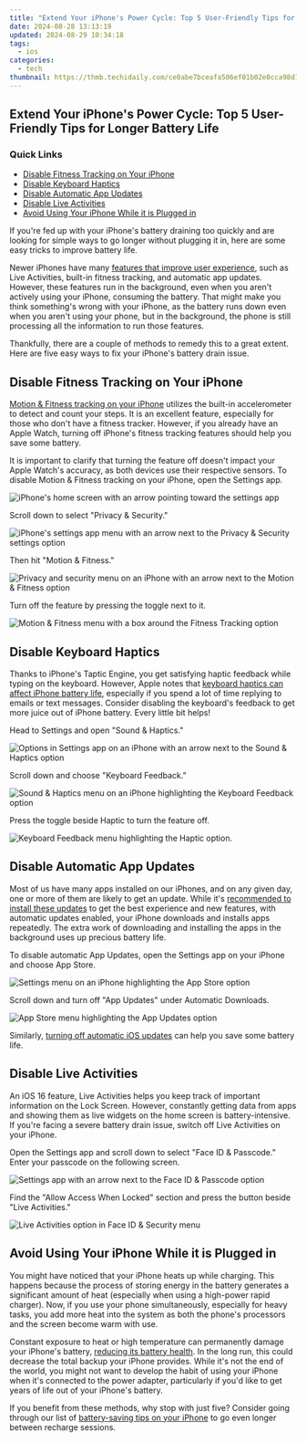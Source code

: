 ```yaml
---
title: "Extend Your iPhone's Power Cycle: Top 5 User-Friendly Tips for Longer Battery Life"
date: 2024-08-28 13:13:19
updated: 2024-08-29 10:34:18
tags:
  - ios
categories:
  - tech
thumbnail: https://thmb.techidaily.com/ce0abe7bceafa506ef01b02e0cca98d1b8784a39806b1bd354e228c0f30acb54.jpg
---
```


## Extend Your iPhone's Power Cycle: Top 5 User-Friendly Tips for Longer Battery Life

### Quick Links

* [Disable Fitness Tracking on Your iPhone](https://article-posts.techidaily.com/acid-pro-replacements-a-deep-dive-into-graphics-softwares-for-2024/)
* [Disable Keyboard Haptics](https://fox-info.techidaily.com/2024-approved-the-apex-of-high-res-viewing-best-4k-screens-on-macs/)
* [Disable Automatic App Updates](https://win-able.techidaily.com/football-manager-2021-pc-stability-issues-resolved-permanent-fix-guides/)
* [Disable Live Activities](https://android-location.techidaily.com/in-2024-10-fake-gps-location-apps-on-android-of-your-xiaomi-redmi-note-13-5g-drfone-by-drfone-virtual/)
* [Avoid Using Your iPhone While it is Plugged in](https://extra-support.techidaily.com/2024-approved-selecting-high-quality-cameradrones/)

 If you're fed up with your iPhone's battery draining too quickly and are looking for simple ways to go longer without plugging it in, here are some easy tricks to improve battery life.

 Newer iPhones have many [features that improve user experience](https://facebook-video-footage.techidaily.com/2024-approved-youtubes-top-12-choices-in-gamers-introductory-videos-freepaid/), such as Live Activities, built-in fitness tracking, and automatic app updates. However, these features run in the background, even when you aren't actively using your iPhone, consuming the battery. That might make you think something's wrong with your iPhone, as the battery runs down even when you aren't using your phone, but in the background, the phone is still processing all the information to run those features.

 Thankfully, there are a couple of methods to remedy this to a great extent. Here are five easy ways to fix your iPhone's battery drain issue.

##  Disable Fitness Tracking on Your iPhone

[Motion & Fitness tracking on your iPhone](https://unlock-android.techidaily.com/how-to-remove-or-bypass-knox-enrollment-service-on-honor-magic-v2-by-drfone-android/) utilizes the built-in accelerometer to detect and count your steps. It is an excellent feature, especially for those who don't have a fitness tracker. However, if you already have an Apple Watch, turning off iPhone's fitness tracking features should help you save some battery.

 It is important to clarify that turning the feature off doesn't impact your Apple Watch's accuracy, as both devices use their respective sensors. To disable Motion & Fitness tracking on your iPhone, open the Settings app.

![iPhone's home screen with an arrow pointing toward the settings app](https://static1.howtogeekimages.com/wordpress/wp-content/uploads/2023/08/1-6.png) 

 Scroll down to select "Privacy & Security."

![iPhone's settings app menu with an arrow next to the Privacy & Security settings option](https://static1.howtogeekimages.com/wordpress/wp-content/uploads/2023/08/2-6.png) 

 Then hit "Motion & Fitness."

![Privacy and security menu on an iPhone with an arrow next to the Motion & Fitness option](https://static1.howtogeekimages.com/wordpress/wp-content/uploads/2023/08/3-5.png) 

 Turn off the feature by pressing the toggle next to it.

![Motion & Fitness menu with a box around the Fitness Tracking option](https://static1.howtogeekimages.com/wordpress/wp-content/uploads/2023/08/4-3.png) 

##  Disable Keyboard Haptics

 Thanks to iPhone's Taptic Engine, you get satisfying haptic feedback while typing on the keyboard. However, Apple notes that [keyboard haptics can affect iPhone battery life](https://support.apple.com/en-us/HT213404), especially if you spend a lot of time replying to emails or text messages. Consider disabling the keyboard's feedback to get more juice out of iPhone battery. Every little bit helps!

 Head to Settings and open "Sound & Haptics."

![Options in Settings app on an iPhone with an arrow next to the Sound & Haptics option](https://static1.howtogeekimages.com/wordpress/wp-content/uploads/2023/08/1-7.png) 

 Scroll down and choose "Keyboard Feedback."

![Sound & Haptics menu on an iPhone highlighting the Keyboard Feedback option](https://static1.howtogeekimages.com/wordpress/wp-content/uploads/2023/08/2-1-1.png) 

 Press the toggle beside Haptic to turn the feature off.

![Keyboard Feedback menu highlighting the Haptic option.](https://static1.howtogeekimages.com/wordpress/wp-content/uploads/2023/08/3-6.png) 

##  Disable Automatic App Updates

 Most of us have many apps installed on our iPhones, and on any given day, one or more of them are likely to get an update. While it's [recommended to install these updates](https://sim-unlock.techidaily.com/in-2024-how-to-unlock-sim-cards-of-xiaomi-redmi-note-13-pro-5g-without-puk-codes-by-drfone-android/) to get the best experience and new features, with automatic updates enabled, your iPhone downloads and installs apps repeatedly. The extra work of downloading and installing the apps in the background uses up precious battery life.

 To disable automatic App Updates, open the Settings app on your iPhone and choose App Store.

![Settings menu on an iPhone highlighting the App Store option](https://static1.howtogeekimages.com/wordpress/wp-content/uploads/2023/08/1-8.png) 

 Scroll down and turn off "App Updates" under Automatic Downloads.

![App Store menu highlighting the App Updates option](https://static1.howtogeekimages.com/wordpress/wp-content/uploads/2023/08/2-8.png) 

 Similarly, [turning off automatic iOS updates](https://ai-video-apps.techidaily.com/new-no-cost-split-screen-video-creators-web-based-and-downloadable-options/) can help you save some battery life.

##  Disable Live Activities

 An iOS 16 feature, Live Activities helps you keep track of important information on the Lock Screen. However, constantly getting data from apps and showing them as live widgets on the home screen is battery-intensive. If you're facing a severe battery drain issue, switch off Live Activities on your iPhone.

 Open the Settings app and scroll down to select "Face ID & Passcode." Enter your passcode on the following screen.

![Settings app with an arrow next to the Face ID & Passcode option](https://static1.howtogeekimages.com/wordpress/wp-content/uploads/2023/08/1-10.png) 

 Find the "Allow Access When Locked" section and press the button beside "Live Activities."

![Live Activities option in Face ID & Security menu](https://static1.howtogeekimages.com/wordpress/wp-content/uploads/2023/08/2-9.png) 

##  Avoid Using Your iPhone While it is Plugged in

 You might have noticed that your iPhone heats up while charging. This happens because the process of storing energy in the battery generates a significant amount of heat (especially when using a high-power rapid charger). Now, if you use your phone simultaneously, especially for heavy tasks, you add more heat into the system as both the phone's processors and the screen become warm with use.

 Constant exposure to heat or high temperature can permanently damage your iPhone's battery, [reducing its battery health](https://some-approaches.techidaily.com/the-verdict-on-vllo-performance-for-2024/). In the long run, this could decrease the total backup your iPhone provides. While it's not the end of the world, you might not want to develop the habit of using your iPhone when it's connected to the power adapter, particularly if you'd like to get years of life out of your iPhone's battery.

 If you benefit from these methods, why stop with just five? Consider going through our list of [battery-saving tips on your iPhone](https://app-tips.techidaily.com/revive-your-ipad-top-3-strategies-to-restore-connectivity-with-itunes/) to go even longer between recharge sessions.

<ins class="adsbygoogle"
     style="display:block"
     data-ad-format="autorelaxed"
     data-ad-client="ca-pub-7571918770474297"
     data-ad-slot="1223367746"></ins>



<ins class="adsbygoogle"
     style="display:block"
     data-ad-client="ca-pub-7571918770474297"
     data-ad-slot="8358498916"
     data-ad-format="auto"
     data-full-width-responsive="true"></ins>
